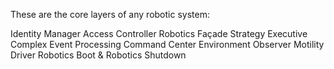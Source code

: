 These are the core layers of any robotic system:

Identity Manager
Access Controller
Robotics Façade
Strategy Executive
Complex Event Processing
Command Center
Environment Observer
Motility Driver
Robotics Boot & Robotics Shutdown

